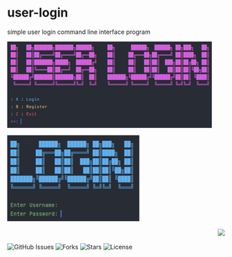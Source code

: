 # user-login
simple user login command line interface program

<p align="left">
  <img src="https://github.com/pitzzahh/user-login/blob/main/main_menu.png" height="200"/>
</p>
<p align="top">
  <img src="https://github.com/pitzzahh/user-login/blob/main/login_menu.png" height="200"/>
</p>
<p align="right">
  <img src="https://github.com/pitzzahh/user-login/register_menu.png" height="200"/>
</p>

![GitHub Issues](https://img.shields.io/github/issues/pitzzahh/user-login)
![Forks](https://img.shields.io/github/forks/pitzzahh/user-login)
![Stars](https://img.shields.io/github/stars/pitzzahh/user-login)
![License](https://img.shields.io/github/license/pitzzahh/user-login)
